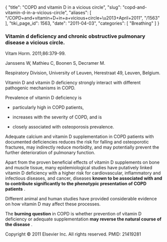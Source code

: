 {
  "title": "COPD and vitamin D in a vicious circle",
  "slug": "copd-and-vitamin-d-in-a-vicious-circle",
  "aliases": [
    "/COPD+and+vitamin+D+in+a+vicious+circle+\u2013+April+2011",
    "/1563"
  ],
  "tiki_page_id": 1563,
  "date": "2011-04-03",
  "categories": [
    "Breathing"
  ]
}


### Vitamin d deficiency and chronic obstructive pulmonary disease a vicious circle.

Vitam Horm. 2011;86:379-99.

Janssens W, Mathieu C, Boonen S, Decramer M.

Respiratory Division, University of Leuven, Herestraat 49, Leuven, Belgium.

Vitamin D and vitamin D deficiency strongly interact with different pathogenic mechanisms in COPD. 

Prevalence of vitamin D deficiency is 

* particularly high in COPD patients, 

* increases with the severity of COPD, and is 

* closely associated with osteoporosis prevalence. 

Adequate calcium and vitamin D supplementation in COPD patients with documented deficiencies reduces the risk for falling and osteoporotic fractures, may indirectly reduce morbidity, and may potentially prevent the further deterioration of pulmonary function. 

Apart from the proven beneficial effects of vitamin D supplements on bone and muscle tissue, many epidemiological studies have putatively linked vitamin D deficiency with a higher risk for cardiovascular, inflammatory and infectious diseases, and cancer, diseases  **known to be associated with and to contribute significantly to the phenotypic presentation of COPD patients** . 

Different animal and human studies have provided considerable evidence on how vitamin D may affect these processes. 

The  **burning question**  in COPD is whether prevention of vitamin D deficiency or adequate supplementation **may reverse the natural course of the disease** .

Copyright © 2011 Elsevier Inc. All rights reserved. PMID: 21419281

